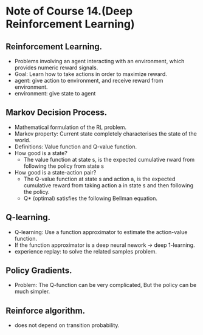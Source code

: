 # Note of Course 14.(Deep Reinforcement Learning)

## Reinforcement Learning.
- Problems involving an agent interacting with an environment, which provides numeric reward signals. 
- Goal: Learn how to take actions in order to maximize reward.
- agent: give action to environment, and receive reward from environment.
- environment: give state to agent

## Markov Decision Process.
- Mathematical formulation of the RL problem.
- Markov property: Current state completely characterises the state of the world.
- Definitions: Value function and Q-value function.
- How good is a state?
	- The value function at state s, is the expected cumulative rward from following the policy from state s
- How good is a state-action pair?
	- The Q-value function at state s and action a, is the expected cumulative reward from taking action a in state s and then following the policy.
	- Q* (optimal) satisfies the following Bellman equation.

## Q-learning.
- Q-learning: Use a function approximator to estimate the action-value function.
- If the function approximator is a deep neural nework -> deep 1-learning.
- experience replay: to solve the related samples problem.

## Policy Gradients.
- Problem: The Q-function can be very complicated, But the policy can be much simpler.

## Reinforce algorithm.
- does not depend on transition probability.


